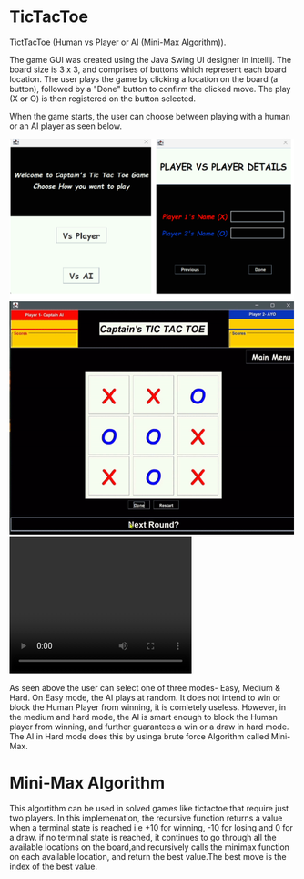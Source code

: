 # TicTacToe
TictTacToe (Human vs Player or AI (Mini-Max Algorithm)).

The game GUI was created using the Java Swing UI designer in intellij. The board size is 3 x 3, and comprises of buttons which represent each board location. The user plays the game by clicking a location on the board (a button), followed by a "Done" button to confirm the clicked move. The play (X or O) is then registered on the button selected. 

When the game starts, the user can choose between playing with a human or an AI player as seen below. 


<img src="src/main/java/com/captainnigeria/tictactoe/Game Snapshots/16_11_2022 16_40_38.png" style=" width:500px ; height:400x" >

<img src="src/main/java/com/captainnigeria/tictactoe/Game Snapshots/ezgif.com-gif-maker.gif" style=" width:500px ; height:400x" >

<video width="320" height="240" autoplay>
  <source src="src/main/java/com/captainnigeria/tictactoe/Game Snapshots/Untitled video - Made with Clipchamp.mp4" type="video/mp4">
</video>


As seen above the user can select one of three modes- Easy, Medium & Hard. On Easy mode, the AI plays at random. It does not intend to win or block the Human Player from winning, it is comletely useless. However, in the medium and hard mode, the AI is smart enough to block the Human player from winning, and further guarantees a win or a draw in hard mode. The AI in Hard mode does this by usinga brute force Algorithm called Mini-Max.








# Mini-Max Algorithm 

This algortithm can be used in solved games like tictactoe that require just two players. In this implemenation, the recursive function returns a value when a terminal state is reached i.e  +10 for winning, -10 for losing and 0 for a draw. if no terminal state is reached, it continues to go through all the available locations on the board,and  recursively calls the minimax function on each available location, and return the best value.The best move is the index of the best value. 
